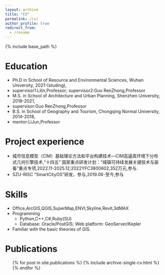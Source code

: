 ```yaml
---
layout: archive
title: "CV"
permalink: /cv/
author_profile: true
redirect_from:
  - /resume
---
```


{% include base_path %}

Education
======
* Ph.D in School of Resource and Environmental Sciences, Wuhan University, 2021-(studing),
* supervisor1:Lilin,Professor; supervisor2:Guo RenZhong,Professor
* M.S. in School of Architecture and Urban Planning, Shenzhen University, 2018-2021,
* supervisor:Guo RenZhong,Professor
* B.S. in School of Geography and Tourism, Chongqing Normal University, 2014-2018,
* mentor:LiJun,Professor

<!-- 注释 -->

Project experience
======
* 城市信息模型（CIM）基础理论方法和平台构建技术—CIM高逼真环境下分布式几何引擎技术,“十四五” 国家重点研发计划：“城镇可持续发展关键技术与装备”重点专项,2022.11-2025.12;2022YFC3800602,352万元,参与.
* SZU-RISC “SmartCityOS”研发，参与,2019.06-至今,参与

<!-- 
* Fall 2015: Research Assistant
  * Github University
  * Duties included: Merging pull requests
  * Supervisor: Professor Hub
-->

Skills
======
* Office,ArcGIS,QGIS,SuperMap,ENVI,Skyline,Revit,3dMAX
* Programming
  * Python,C++,C#,Ruby(SU)
  * Database: Oracle/PostGIS; Web platform: GeoServer/Kepler
* Familiar with the basic theories of GIS.

Publications
======
  <ul>{% for post in site.publications %}
    {% include archive-single-cv.html %}
  {% endfor %}</ul>
<!--  
Talks
======
  <ul>{% for post in site.talks %}
    {% include archive-single-talk-cv.html %}
  {% endfor %}</ul>
  
Teaching
======
  <ul>{% for post in site.teaching %}
    {% include archive-single-cv.html %}
  {% endfor %}</ul>
  
Service and leadership
======
* Currently signed in to 43 different slack teams
-->
